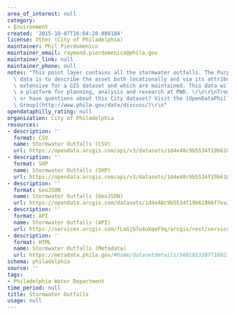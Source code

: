```yaml
---
area_of_interest: null
category:
- Environment
created: '2015-10-07T16:04:20.089184'
license: Other (City of Philadelphia)
maintainer: Phil Pierdomenico
maintainer_email: raymond.pierdomenico@phila.gov
maintainer_link: null
maintainer_phone: null
notes: "This point layer contains all the stormwater outfalls. The Purpose of this\
  \ data is to describe the asset both locationally and via its attributes which are\
  \ extensive for a GIS dataset and which are maintained. This data will serve as\
  \ a platform for planning, analysis and research at PWD. \r\n\r\nTrouble downloading\
  \ or have questions about this City dataset? Visit the [OpenDataPhilly Discussion\
  \ Group](http://www.phila.gov/data/discuss/)\r\n"
opendataphilly_rating: null
organization: City of Philadelphia
resources:
- description: ''
  format: CSV
  name: Stormwater Outfalls (CSV)
  url: https://opendata.arcgis.com/api/v3/datasets/1d4e48c9b5534f19b61866f7ea270743_0/downloads/data?format=csv&spatialRefId=4326
- description: ''
  format: SHP
  name: Stormwater Outfalls (SHP)
  url: https://opendata.arcgis.com/api/v3/datasets/1d4e48c9b5534f19b61866f7ea270743_0/downloads/data?format=shp&spatialRefId=4326
- description: ''
  format: GeoJSON
  name: Stormwater Outfalls (GeoJSON)
  url: https://opendata.arcgis.com/datasets/1d4e48c9b5534f19b61866f7ea270743_0.geojson
- description: ''
  format: API
  name: Stormwater Outfalls (API)
  url: https://services.arcgis.com/fLeGjb7u4uXqeF9q/arcgis/rest/services/OUTFALLS/FeatureServer/0/query?outFields=*&where=1%3D1
- description: ''
  format: HTML
  name: Stormwater Outfalls (Metadata)
  url: https://metadata.phila.gov/#home/datasetdetails/56018532077169215719b5c9/representationdetails/5612cd02e1f964e95ab0fdc2/
schema: philadelphia
source: ''
tags:
- Philadelphia Water Department
time_period: null
title: Stormwater Outfalls
usage: null
---
```

